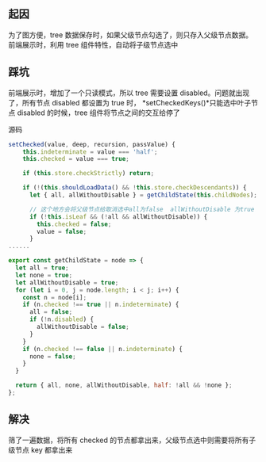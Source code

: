 ## 起因

为了图方便，tree 数据保存时，如果父级节点勾选了，则只存入父级节点数据。
前端展示时，利用 tree 组件特性，自动将子级节点选中

## 踩坑

前端展示时，增加了一个只读模式，所以 tree 需要设置 disabled。问题就出现了，所有节点 disabled 都设置为 true 时，
*setCheckedKeys()*只能选中叶子节点
disabled 的时候，tree 组件将节点之间的交互给停了

源码

```js
setChecked(value, deep, recursion, passValue) {
    this.indeterminate = value === 'half';
    this.checked = value === true;

    if (this.store.checkStrictly) return;

    if (!(this.shouldLoadData() && !this.store.checkDescendants)) {
      let { all, allWithoutDisable } = getChildState(this.childNodes);

      // 这个地方会将父级节点给取消选中all为false  allWithoutDisable 为true
      if (!this.isLeaf && (!all && allWithoutDisable)) {
        this.checked = false;
        value = false;
      }
......

export const getChildState = node => {
  let all = true;
  let none = true;
  let allWithoutDisable = true;
  for (let i = 0, j = node.length; i < j; i++) {
    const n = node[i];
    if (n.checked !== true || n.indeterminate) {
      all = false;
      if (!n.disabled) {
        allWithoutDisable = false;
      }
    }
    if (n.checked !== false || n.indeterminate) {
      none = false;
    }
  }

  return { all, none, allWithoutDisable, half: !all && !none };
};
```

## 解决

筛了一遍数据，将所有 checked 的节点都拿出来，父级节点选中则需要将所有子级节点 key 都拿出来
